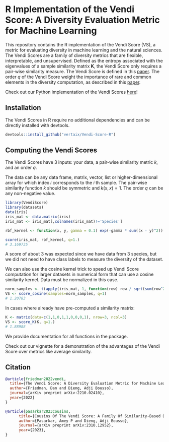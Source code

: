 # R Implementation of the Vendi Score: A Diversity Evaluation Metric for Machine Learning

This repository contains the R implementation of the Vendi Score (VS), a metric for evaluating diversity in machine learning and the natural sciences. The Vendi Scores are a family of diversity metrics that are flexible, interpretable, and unsupervised. Defined as the entropy associated with the eigenvalues of a sample similarity matrix $\mathbf{K}$, the Vendi Score only requires a pair-wise similarity measure. The Vendi Score is defined in this [paper](https://arxiv.org/abs/2210.02410). The order $q$ of the Vendi Score weight the importance of rare and common elements in the diversity computation, as described in this [paper](https://arxiv.org/abs/2310.12952).

Check out our Python implementation of the Vendi Scores [here](https://github.com/vertaix/Vendi-Score/tree/main)!

## Installation

The Vendi Scores in R require no additional dependencies and can be directly installed with devtools.

``` r
devtools::install_github("vertaix/Vendi-Score-R")
```

## Computing the Vendi Scores

The Vendi Scores have 3 inputs: your data, a pair-wise similarity metric $k$, and an order $q$.

The data can be any data frame, matrix, vector, list or higher-dimensional array for which index $i$ corresponds to the $i$ th sample. The pair-wise similarity function $k$ should be symmetric and $k(x,x)=1$. The order $q$ can be any non-negative value.

``` r
library(VendiScore)
library(datasets)
data(iris)
iris_mat <- data.matrix(iris)
iris_mat <- iris_mat[,colnames(iris_mat)!='Species']

rbf_kernel <- function(x, y, gamma = 0.1) exp(-gamma * sum((x - y)^2))

score(iris_mat, rbf_kernel, q=1.)
# 3.169735
```

A score of about $3$ was expected since we have data from $3$ species, but we did not need to have class labels to measure the diversity of the dataset.

We can also use the cosine kernel trick to speed up Vendi Score computation for larger datasets in numerical form that can use a cosine similarity kernel. Data must be normalized in this case.

``` r
norm_samples <- t(apply(iris_mat, 1, function(row) row / sqrt(sum(row^2))))
VS <- score_cosine(samples=norm_samples, q=1)
# 1.20783
```

In cases where already have pre-computed a similarity matrix:
``` r
K <- matrix(data=c(1,1,0,1,1,0,0,0,1), nrow=3, ncol=3)
VS <- score_K(K, q=1.)
# 1.88988
```
We provide documentation for all functions in the package.

Check out our vignette for a demonstration of the advantages of the Vendi Score over metrics like average similarity.

## Citation

``` bibtex
@article{friedman2022vendi,
  title={The Vendi Score: A Diversity Evaluation Metric for Machine Learning},
  author={Friedman, Dan and Dieng, Adji Bousso},
  journal={arXiv preprint arXiv:2210.02410},
  year={2022}
}
```

``` bibtex
@article{pasarkar2023cousins,
      title={Cousins Of The Vendi Score: A Family Of Similarity-Based Diversity Metrics For Science And Machine Learning}, 
      author={Pasarkar, Amey P and Dieng, Adji Bousso},
      journal={arXiv preprint arXiv:2310.12952},
      year={2023},
}
```

